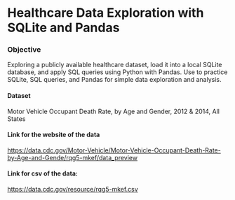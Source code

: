 # Healthcare Data Exploration with SQLite and Pandas
### Objective 
Exploring a publicly available healthcare dataset, load it into a local SQLite database, and apply SQL queries using Python with Pandas. Use to practice SQLite, SQL queries, and Pandas for simple data exploration and analysis.
#### Dataset
Motor Vehicle Occupant Death Rate, by Age and Gender, 2012 & 2014, All States
#### Link for the website of the data
https://data.cdc.gov/Motor-Vehicle/Motor-Vehicle-Occupant-Death-Rate-by-Age-and-Gende/rqg5-mkef/data_preview
#### Link for csv of the data:
https://data.cdc.gov/resource/rqg5-mkef.csv
